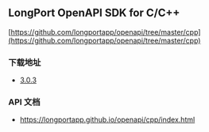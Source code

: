 ## LongPort OpenAPI SDK for C/C++

[https://github.com/longportapp/openapi/tree/master/cpp](https://github.com/longportapp/openapi/tree/master/cpp)

### 下载地址

- [3.0.3](https://static.lbctrl.com/openapi-sdk/openapi-cpp-sdk-3.0.3.tar.gz)

### API 文档

- https://longportapp.github.io/openapi/cpp/index.html
